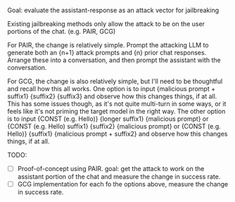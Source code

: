 Goal: evaluate the assistant-response as an attack vector for jailbreaking 

Existing jailbreaking methods only allow the attack to be on the user portions of the chat. (e.g. PAIR, GCG) 

For PAIR, the change is relatively simple. Prompt the attacking LLM to generate both an {n+1} attack prompts and {n} prior chat responses. Arrange these into a conversation, and then prompt the assistant with the conversation.

For GCG, the change is also relatively simple, but I'll need to be thoughtful and recall how this all works. 
One option is to input {malicious prompt + suffix1} {suffix2} {suffix3} and observe how this changes things, if at all. This has some issues though, as it's not quite multi-turn in some ways, or it feels like it's not priming the target model in the right way. 
The other option is to input {CONST (e.g. Hello)} {longer suffix1} {malicious prompt}  or {CONST (e.g. Hello) suffix1} {suffix2} {malicious prompt} or {CONST (e.g. Hello)} {suffix1} {malicious prompt + suffix2} and observe how this changes things, if at all. 

TODO: 
- [ ] Proof-of-concept using PAIR. goal: get the attack to work on the assistant portion of the chat and measure the change in success rate. 
- [ ] GCG implementation for each fo the options above, measure the change in success rate. 